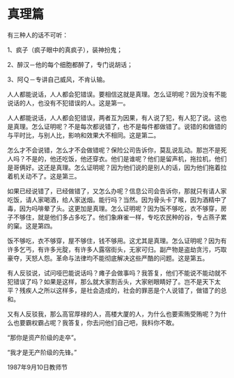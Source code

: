 # 真理篇

有三种人的话不可听： 

1、疯子（疯子眼中的真疯子），装神扮鬼； 

2、醉汉－他的每个细胞都醉了，专门说胡话； 

3、阿Ｑ－专讲自己威风，不肯认输。

人人都能说话，人人都会犯错误。要相信这就是真理。怎么证明呢？因为没有不能说话的人，也没有不犯错误的人。这是第一。

人人都能说话，人人都会犯错误，两者互为因果，有人说了犯，有人犯了说。这也是真理。怎么证明呢？不是每次都说错了，也不是每件都做错了。说错的和做错的与平时比，与别人比，影响和效果大不相同。这是第二。

怎么才不会说错，怎么才不会做错呢？保险公司告诉你，莫乱说乱动。那岂不是死人吗？不是的，他还吃饭，他还穿衣。他们是谁呢？他们是留声机，拖拉机，他们是哥俩好。这还是真理。怎么证明呢？因为他们说的是别人的话，因为他们拖着拉着机关动不了。这是第三。

如果已经说错了，已经做错了，又怎么办呢？信息公司会告诉你，那就只有请人家吃饭，请人家喝酒，给人家送烟。能行吗？当然。因为骨头卡了喉，因为酒精中了毒，因为吗啡晕了头。这更加是真理。怎么证明呢？因为饭不够吃，衣不够穿，房子不够住，就是他们多占多吃了。他们象麻雀一样，专吃农民种的谷，专占燕子累的窠。这是第四。

饭不够吃，衣不够穿，屋不够住，钱不够用。这尤其是真理。怎么证明呢？因为有许多乞丐，有许多光腚，有许多人露宿街头，无家可归。副产物是盗劫贪污，巧取豪夺，天怒人怨。革命与法律均不能彻底解决这些严酷的问题。这是第五。

有人反驳说，试问哑巴能说话吗？瘫子会做事吗？我答复，他们不能说不能动就不犯错误了吗？如果是这样，那么就大家割舌头，大家剜眼睛好了。岂不是天下太平？残疾人之所以这样多，是社会造成的，社会的罪恶是个人说错了，做错了的总和。

又有人反驳我，那么高官厚禄的人，高楼大厦的人，为什么也要索贿受贿呢？为什么也要霸权霸占呢？我答复，你去问他们自己吧，我料你不敢。

“那你是资产阶级的走卒”。

“我才是无产阶级的先锋。”

1987年9月10日教师节

